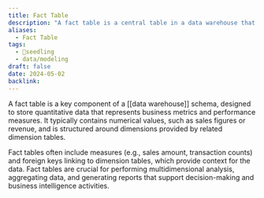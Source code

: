 ```yaml
---
title: Fact Table
description: "A fact table is a central table in a data warehouse that contains measurable, quantitative data, often used for analysis and reporting."
aliases:
  - Fact Table
tags:
  - 🌱seedling
  - data/modeling
draft: false
date: 2024-05-02
backlink:
---
```


A fact table is a key component of a [[data warehouse]] schema, designed to store quantitative data that represents business metrics and performance measures. It typically contains numerical values, such as sales figures or revenue, and is structured around dimensions provided by related dimension tables.

Fact tables often include measures (e.g., sales amount, transaction counts) and foreign keys linking to dimension tables, which provide context for the data. Fact tables are crucial for performing multidimensional analysis, aggregating data, and generating reports that support decision-making and business intelligence activities.